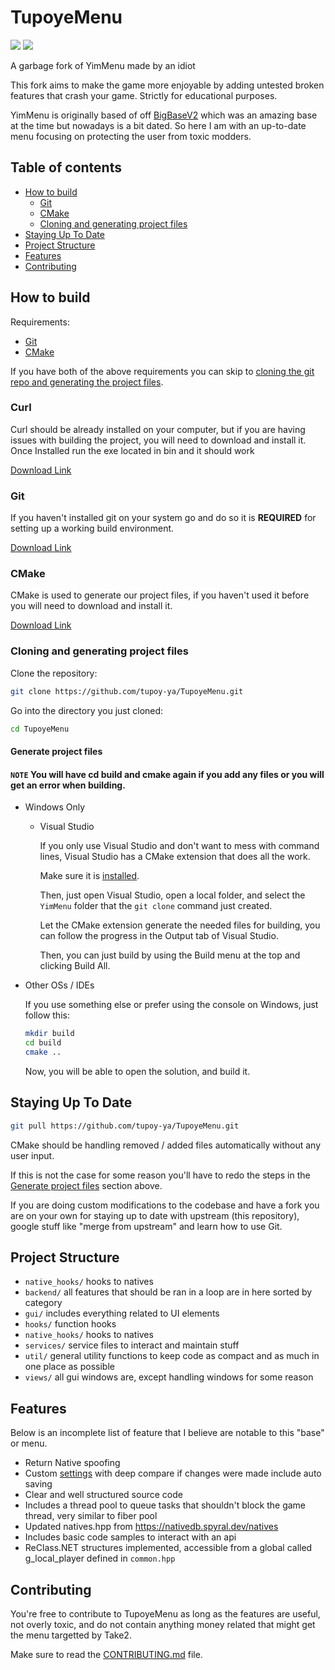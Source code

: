 # TupoyeMenu

![](https://img.shields.io/badge/dynamic/json?color=ffab00&label=Online%20Version&query=%24.game.online&url=https%3A%2F%2Fraw.githubusercontent.com%2FYimMenu%2FYimMenu%2Fmaster%2Fmetadata.json&style=flat-square&labelColor=000000) ![](https://img.shields.io/badge/dynamic/json?color=ffab00&label=Game%20Build&query=%24.game.build&url=https%3A%2F%2Fraw.githubusercontent.com%2FYimMenu%2FYimMenu%2Fmaster%2Fmetadata.json&style=flat-square&labelColor=000000)

A garbage fork of YimMenu made by an idiot

This fork aims to make the game more enjoyable by adding untested broken features that crash your game.
Strictly for educational purposes.

YimMenu is originally based of off [BigBaseV2](https://github.com/Pocakking/BigBaseV2) which was an amazing base at the time but nowadays is a bit dated.
So here I am with an up-to-date menu focusing on protecting the user from toxic modders.

## Table of contents

 * [How to build](#how-to-build)
    * [Git](#git)
    * [CMake](#CMake)
    * [Cloning and generating project files](#cloning-and-generating-project-files)
 * [Staying Up To Date](#staying-up-to-date)
 * [Project Structure](#project-structure)
 * [Features](#features)
 * [Contributing](#contributing)
 
## How to build

Requirements:

 * [Git](#Git)
 * [CMake](#CMake)

If you have both of the above requirements you can skip to [cloning the git repo and generating the project files](#cloning-and-generating-project-files).

### Curl

Curl should be already installed on your computer, but if you are having issues with building the project, you will need to download and install
it. Once Installed run the exe located in bin and it should work

[Download Link](https://curl.se/download.html)

### Git

If you haven't installed git on your system go and do so it is **REQUIRED** for setting up a working build environment.

[Download Link](https://git-scm.com/download/win)

### CMake

CMake is used to generate our project files, if you haven't used it before you will need to download and install it.

[Download Link](https://cmake.org/download/)

### Cloning and generating project files

Clone the repository:
```bash
git clone https://github.com/tupoy-ya/TupoyeMenu.git
```

Go into the directory you just cloned:
```bash
cd TupoyeMenu
```

#### Generate project files 

#### `NOTE` You will have cd build and cmake again if you add any files or you will get an error when building.

- Windows Only

  - Visual Studio

    If you only use Visual Studio and don't want to mess with command lines, Visual Studio has a CMake extension that does all the work.

    Make sure it is [installed](https://learn.microsoft.com/en-us/cpp/build/cmake-projects-in-visual-studio?view=msvc-170#installation).

    Then, just open Visual Studio, open a local folder, and select the `YimMenu` folder that the `git clone` command just created.

    Let the CMake extension generate the needed files for building, you can follow the progress in the Output tab of Visual Studio.

    Then, you can just build by using the Build menu at the top and clicking Build All.


- Other OSs / IDEs

  If you use something else or prefer using the console on Windows, just follow this:

  ```bash
  mkdir build
  cd build
  cmake ..
  ```

  Now, you will be able to open the solution, and build it.

## Staying Up To Date
```bash
git pull https://github.com/tupoy-ya/TupoyeMenu.git
```

CMake should be handling removed / added files automatically without any user input.

If this is not the case for some reason you'll have to redo the steps in the [Generate project files](#Generate-project-files) section above.

If you are doing custom modifications to the codebase and have a fork you are on your own for staying up to date with upstream (this repository), google stuff like "merge from upstream" and learn how to use Git.

## Project Structure
- `native_hooks/` hooks to natives
- `backend/` all features that should be ran in a loop are in here sorted by category
- `gui/` includes everything related to UI elements
- `hooks/` function hooks
- `native_hooks/` hooks to natives
- `services/` service files to interact and maintain stuff
- `util/` general utility functions to keep code as compact and as much in one place as possible
- `views/` all gui windows are, except handling windows for some reason

## Features

Below is an incomplete list of feature that I believe are notable to this "base" or menu.

 - Return Native spoofing
 - Custom [settings](src/core/globals.hpp) with deep compare if changes were made include auto saving
 - Clear and well structured source code
 - Includes a thread pool to queue tasks that shouldn't block the game thread, very similar to fiber pool
 - Updated natives.hpp from https://nativedb.spyral.dev/natives
 - Includes basic code samples to interact with an api
 - ReClass.NET structures implemented, accessible from a global called g_local_player defined in `common.hpp`

## Contributing

You're free to contribute to TupoyeMenu as long as the features are useful, not overly toxic, and do not contain anything money related that might get the menu targetted by Take2.

Make sure to read the [CONTRIBUTING.md](CONTRIBUTING.md) file.
